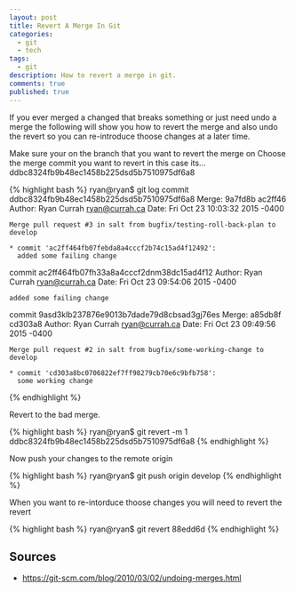 ```yaml
---
layout: post
title: Revert A Merge In Git
categories: 
  - git
  - tech
tags: 
  - git
description: How to revert a merge in git.
comments: true
published: true
---
```


If you ever merged a changed that breaks something or just need undo a merge the following will show you how to revert the merge and also undo the revert so you can re-introduce thoose changes at a later time.

Make sure your on the branch that you want to revert the merge on
Choose the merge commit you want to revert in this case its... ddbc8324fb9b48ec1458b225dsd5b7510975df6a8

{% highlight bash %}
ryan@ryan$ git log
commit ddbc8324fb9b48ec1458b225dsd5b7510975df6a8
Merge: 9a7fd8b ac2ff46
Author: Ryan Currah <ryan@currah.ca>
Date:   Fri Oct 23 10:03:32 2015 -0400

    Merge pull request #3 in salt from bugfix/testing-roll-back-plan to develop
    
    * commit 'ac2ff464fb07febda8a4cccf2b74c15ad4f12492':
      added some failing change

commit ac2ff464fb07fh33a8a4cccf2dnm38dc15ad4f12
Author: Ryan Currah <ryan@currah.ca>
Date:   Fri Oct 23 09:54:06 2015 -0400

    added some failing change

commit 9asd3klb237876e9013b7dade79d8cbsad3gj76es
Merge: a85db8f cd303a8
Author: Ryan Currah <ryan@currah.ca>
Date:   Fri Oct 23 09:49:56 2015 -0400

    Merge pull request #2 in salt from bugfix/some-working-change to develop
    
    * commit 'cd303a8bc0706822ef7ff98279cb70e6c9bfb758':
      some working change
{% endhighlight %}


Revert to the bad merge. 

{% highlight bash %}
ryan@ryan$ git revert -m 1 ddbc8324fb9b48ec1458b225dsd5b7510975df6a8
{% endhighlight %}


Now push your changes to the remote origin

{% highlight bash %}
ryan@ryan$ git push origin develop
{% endhighlight %}

When you want to re-intorduce thoose changes you will need to revert the revert

{% highlight bash %}
ryan@ryan$ git revert 88edd6d
{% endhighlight %}


## Sources
- https://git-scm.com/blog/2010/03/02/undoing-merges.html

